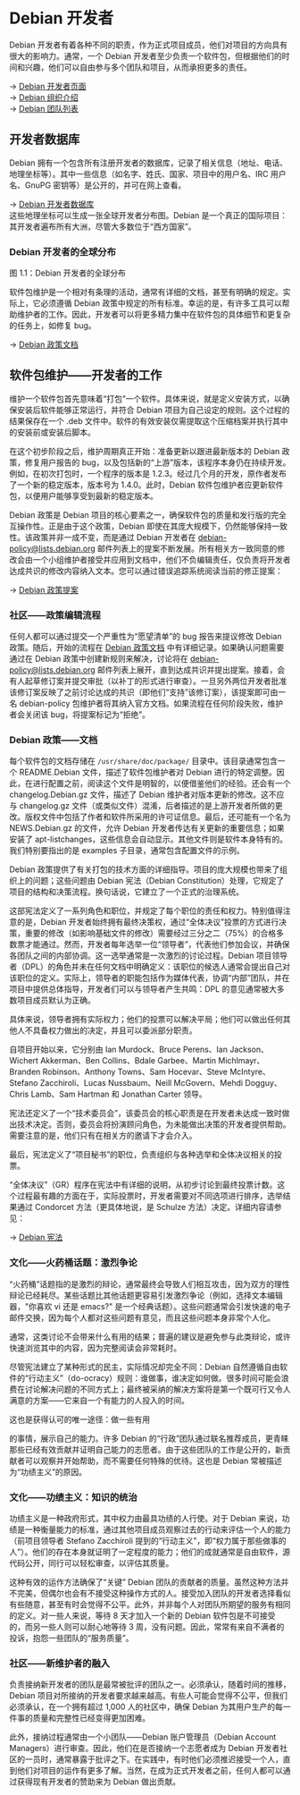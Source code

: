 # Debian 开发者

Debian 开发者有着各种不同的职责，作为正式项目成员，他们对项目的方向具有很大的影响力。通常，一个 Debian 开发者至少负责一个软件包，但根据他们的时间和兴趣，他们可以自由参与多个团队和项目，从而承担更多的责任。

→ [Debian 开发者页面](https://www.debian.org/devel/people)  
→ [Debian 组织介绍](https://www.debian.org/intro/organization)  
→ [Debian 团队列表](https://wiki.debian.org/Teams)

## 开发者数据库
Debian 拥有一个包含所有注册开发者的数据库，记录了相关信息（地址、电话、地理坐标等）。其中一些信息（如名字、姓氏、国家、项目中的用户名、IRC 用户名、GnuPG 密钥等）是公开的，并可在网上查看。

→ [Debian 开发者数据库](https://db.debian.org/)  
这些地理坐标可以生成一张全球开发者分布图。Debian 是一个真正的国际项目：其开发者遍布所有大洲，尽管大多数位于“西方国家”。

### Debian 开发者的全球分布

图 1.1：Debian 开发者的全球分布

软件包维护是一个相对有条理的活动，通常有详细的文档，甚至有明确的规定。实际上，它必须遵循 Debian 政策中规定的所有标准。幸运的是，有许多工具可以帮助维护者的工作。因此，开发者可以将更多精力集中在软件包的具体细节和更复杂的任务上，如修复 bug。

→ [Debian 政策文档](https://www.debian.org/doc/debian-policy/)

## 软件包维护——开发者的工作
维护一个软件包首先意味着“打包”一个软件。具体来说，就是定义安装方式，以确保安装后软件能够正常运行，并符合 Debian 项目为自己设定的规则。这个过程的结果保存在一个 .deb 文件中。软件的有效安装仅需提取这个压缩档案并执行其中的安装前或安装后脚本。

在这个初步阶段之后，维护周期真正开始：准备更新以跟进最新版本的 Debian 政策，修复用户报告的 bug，以及包括新的“上游”版本，该程序本身仍在持续开发。例如，在初次打包时，一个程序的版本是 1.2.3。经过几个月的开发，原作者发布了一个新的稳定版本，版本号为 1.4.0。此时，Debian 软件包维护者应更新软件包，以便用户能够享受到最新的稳定版本。

Debian 政策是 Debian 项目的核心要素之一，确保软件包的质量和发行版的完全互操作性。正是由于这个政策，Debian 即使在其庞大规模下，仍然能够保持一致性。该政策并非一成不变，而是通过 Debian 开发者在 debian-policy@lists.debian.org 邮件列表上的提案不断发展。所有相关方一致同意的修改会由一个小组维护者接受并应用到文档中，他们不负编辑责任，仅负责将开发者达成共识的修改内容纳入文本。您可以通过错误追踪系统阅读当前的修正提案：

→ [Debian 政策提案](https://bugs.debian.org/debian-policy)

### 社区——政策编辑流程
任何人都可以通过提交一个严重性为“愿望清单”的 bug 报告来提议修改 Debian 政策。随后，开始的流程在 [Debian 政策文档](https://www.debian.org/doc/debian-policy/ap-process.html) 中有详细记录。如果确认问题需要通过在 Debian 政策中创建新规则来解决，讨论将在 debian-policy@lists.debian.org 邮件列表上展开，直到达成共识并提出提案。接着，会有人起草修订案并提交审批（以补丁的形式进行审查）。一旦另外两位开发者批准该修订案反映了之前讨论达成的共识（即他们“支持”该修订案），该提案即可由一名 debian-policy 包维护者将其纳入官方文档。如果流程在任何阶段失败，维护者会关闭该 bug，将提案标记为“拒绝”。

### Debian 政策——文档
每个软件包的文档存储在 `/usr/share/doc/package/` 目录中。该目录通常包含一个 README.Debian 文件，描述了软件包维护者对 Debian 进行的特定调整。因此，在进行配置之前，阅读这个文件是明智的，以便借鉴他们的经验。还会有一个 changelog.Debian.gz 文件，描述了 Debian 维护者对版本更新的修改。这不应与 changelog.gz 文件（或类似文件）混淆，后者描述的是上游开发者所做的更改。版权文件中包括了作者和软件所采用的许可证信息。最后，还可能有一个名为 NEWS.Debian.gz 的文件，允许 Debian 开发者传达有关更新的重要信息；如果安装了 apt-listchanges，这些信息会自动显示。其他文件则是软件本身特有的。我们特别要指出的是 examples 子目录，通常包含配置文件的示例。

Debian 政策提供了有关打包的技术方面的详细指导。项目的庞大规模也带来了组织上的问题；这些问题由 Debian 宪法（Debian Constitution）处理，它规定了项目的结构和决策流程。换句话说，它建立了一个正式的治理系统。

这部宪法定义了一系列角色和职位，并规定了每个职位的责任和权力。特别值得注意的是，Debian 开发者始终拥有最终决策权，通过“全体决议”投票的方式进行决策，重要的修改（如影响基础文件的修改）需要经过三分之二（75%）的合格多数票才能通过。然而，开发者每年选举一位“领导者”，代表他们参加会议，并确保各团队之间的内部协调。这一选举通常是一次激烈的讨论过程。Debian 项目领导者（DPL）的角色并未在任何文档中明确定义：该职位的候选人通常会提出自己对该职位的定义。实际上，领导者的职能包括作为媒体代表，协调“内部”团队，并在项目中提供总体指导，开发者们可以与领导者产生共鸣：DPL 的意见通常被大多数项目成员默认为正确。

具体来说，领导者拥有实际权力；他们的投票可以解决平局；他们可以做出任何其他人不具备权力做出的决定，并且可以委派部分职责。

自项目开始以来，它分别由 Ian Murdock、Bruce Perens、Ian Jackson、Wichert Akkerman、Ben Collins、Bdale Garbee、Martin Michlmayr、Branden Robinson、Anthony Towns、Sam Hocevar、Steve McIntyre、Stefano Zacchiroli、Lucas Nussbaum、Neill McGovern、Mehdi Dogguy、Chris Lamb、Sam Hartman 和 Jonathan Carter 领导。

宪法还定义了一个“技术委员会”，该委员会的核心职责是在开发者未达成一致时做出技术决定。否则，委员会将扮演顾问角色，为未能做出决策的开发者提供帮助。需要注意的是，他们只有在相关方的邀请下才会介入。

最后，宪法定义了“项目秘书”的职位，负责组织与各种选举和全体决议相关的投票。

“全体决议”（GR）程序在宪法中有详细的说明，从初步讨论到最终投票计数。这个过程最有趣的方面在于，实际投票时，开发者需要对不同选项进行排序，选举结果通过 Condorcet 方法（更具体地说，是 Schulze 方法）决定。详细内容请参见：

→ [Debian 宪法](https://www.debian.org/devel/constitution)

### 文化——火药桶话题：激烈争论
“火药桶”话题指的是激烈的辩论，通常最终会导致人们相互攻击，因为双方的理性辩论已经耗尽。某些话题比其他话题更容易引发激烈争论（例如，选择文本编辑器，"你喜欢 vi 还是 emacs?" 是一个经典话题）。这些问题通常会引发快速的电子邮件交换，因为每个人都对这些问题有意见，而且这些问题本身非常个人化。

通常，这类讨论不会带来什么有用的结果；普遍的建议是避免参与此类辩论，或许快速浏览其中的内容，因为完整阅读会非常耗时。

尽管宪法建立了某种形式的民主，实际情况却完全不同：Debian 自然遵循自由软件的“行动主义”（do-ocracy）规则：谁做事，谁决定如何做。很多时间可能会浪费在讨论解决问题的不同方式上；最终被采纳的解决方案将是第一个既可行又令人满意的方案——它来自一个有能力的人投入的时间。

这也是获得认可的唯一途径：做一些有用

的事情，展示自己的能力。许多 Debian 的“行政”团队通过联名推荐成员，更青睐那些已经有效贡献并证明自己能力的志愿者。由于这些团队的工作是公开的，新贡献者可以观察并开始帮助，而不需要任何特殊的优待。这也是 Debian 常被描述为“功绩主义”的原因。

### 文化——功绩主义：知识的统治
功绩主义是一种政府形式，其中权力由最具功绩的人行使。对于 Debian 来说，功绩是一种衡量能力的标准，通过其他项目成员观察过去的行动来评估一个人的能力（前项目领导者 Stefano Zacchiroli 提到的“行动主义”，即“权力属于那些做事的人”）。他们的存在本身就证明了一定程度的能力；他们的成就通常是自由软件，源代码公开，同行可以轻松审查，以评估其质量。

这种有效的运作方法确保了“关键” Debian 团队的贡献者的质量。虽然这种方法并不完美，但偶尔也会有不接受这种操作方式的人。接受加入团队的开发者选择看似有些随意，甚至有时会觉得不公平。此外，并非每个人对团队所期望的服务有相同的定义。对一些人来说，等待 8 天才加入一个新的 Debian 软件包是不可接受的，而另一些人则可以耐心地等待 3 周，没有问题。因此，常常有来自不满者的投诉，抱怨一些团队的“服务质量”。

### 社区——新维护者的融入
负责接纳新开发者的团队是最常被批评的团队之一。必须承认，随着时间的推移，Debian 项目对所接纳的开发者要求越来越高。有些人可能会觉得不公平，但我们必须承认，在一个拥有超过 1,000 人的社区中，确保 Debian 为其用户生产的每一件事的质量和完整性已经变得更加困难。

此外，接纳过程通常由一个小团队——Debian 账户管理员（Debian Account Managers）进行审查。因此，他们在是否接纳一个志愿者成为 Debian 开发者社区的一员时，通常暴露于批评之下。在实践中，有时他们必须推迟接受一个人，直到他们对项目的运作有更多了解。当然，在成为正式开发者之前，任何人都可以通过获得现有开发者的赞助来为 Debian 做出贡献。